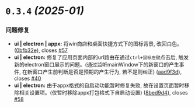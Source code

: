 # `0.3.4` *(2025-01)*

### 问题修复

* **ui | electron | appx:** 将win商店和桌面快捷方式下的图标背景, 改回白色。 ([0bfb32e](https://github.com/LuSrackhall/KeyTone/commit/0bfb32ebb727785b26bf3b5c74b0cb46632a091c)), closes [#57](https://github.com/LuSrackhall/KeyTone/issues/57)
* **ui | electron:** 修复了应用页面内部的url路由在通过`ctrl+鼠标左键`点击后, 触发新的electron窗口展示的问题。(通过监听mainWindow下的新窗口的产生事件, 在新窗口产生前判断是否是预期的产生行为, 若不是则纠正) ([aad9f3d](https://github.com/LuSrackhall/KeyTone/commit/aad9f3d1482e490f5206545b13941df2b6e5da0e)), closes [#40](https://github.com/LuSrackhall/KeyTone/issues/40)
* **ui | electron:** 由于appx格式的自启动功能暂时修复失败, 故在设置页面暂时移除相关设置项。(仅暂时移除appx打包格式下自启动设置) ([8bed9d4](https://github.com/LuSrackhall/KeyTone/commit/8bed9d4dc8e5a98b8c96299ce27934dadfc7f291)), closes [#58](https://github.com/LuSrackhall/KeyTone/issues/58)